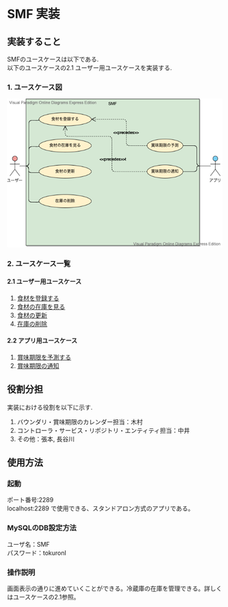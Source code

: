 # SMF 実装

## 実装すること
SMFのユースケースは以下である.  
以下のユースケースの2.1 ユーザー用ユースケースを実装する.  
  
### 1. ユースケース図

<img src="../usecase/SMF.vpd.png">

### 2. ユースケース一覧
#### 2.1 ユーザー用ユースケース
1. [食材を登録する](../usecase/食材登録ユースケース.md)
2. [食材の在庫を見る](../usecase/在庫確認ユースケース.md)
3. [食材の更新](../usecase/usecase_update.md)
4. [在庫の削除](../usecase/usecase_delete.md)

#### 2.2 アプリ用ユースケース
1. [賞味期限を予測する](../usecase/予測ユースケース.md)
2. [賞味期限の通知](../usecase/通知ユースケース.md)  
  
## 役割分担  
実装における役割を以下に示す.  
1. バウンダリ・賞味期限のカレンダー担当：木村  
2. コントローラ・サービス・リポジトリ・エンティティ担当：中井  
3. その他：張本, 長谷川  
  
## 使用方法  
### 起動  
ポート番号:2289  
localhost:2289 で使用できる、スタンドアロン方式のアプリである。  
### MySQLのDB設定方法  
ユーザ名：SMF  
パスワード：tokuronI  
### 操作説明  
画面表示の通りに進めていくことができる。冷蔵庫の在庫を管理できる。詳しくはユースケースの2.1参照。

